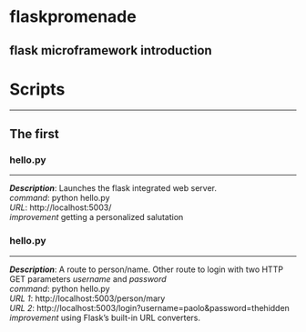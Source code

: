 # flaskpromenade

## flask microframework introduction

# Scripts
-----

## The first

### hello.py
-----
_**Description**_: Launches the flask integrated web server.     
*command*: python hello.py     
*URL*: http://localhost:5003/     
*improvement* getting a personalized salutation   

### hello.py
-----
_**Description**_: A route to person/name. Other route to login with two HTTP GET parameters _username_ and _password_       
*command*: python hello.py     
*URL 1*: http://localhost:5003/person/mary     
*URL 2*: http://localhost:5003/login?username=paolo&password=thehidden      
*improvement* using Flask’s built-in URL converters.     





